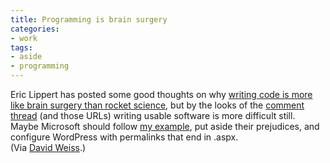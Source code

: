 ```yaml
---
title: Programming is brain surgery
categories:
- work
tags:
- aside
- programming
---
```


Eric Lippert has posted some good thoughts on why [writing code is more like brain surgery than rocket science][1], but by the looks of the [comment thread][2] (and those URLs) writing usable software is more difficult still.  Maybe Microsoft should follow [my example][3], put aside their prejudices, and configure WordPress with permalinks that end in .aspx.  
(Via [David Weiss][4].)


   [1]: http://blogs.msdn.com/ericlippert/archive/2006/04/10/571098.aspx
   [2]: http://blogs.msdn.com/ericlippert/archive/2006/04/10/571098.aspx#_ctl0____ctl0____ctl0__ctl0_bcr__ctl0___Comments___Comments__ctl7_NameLink
   [3]: http://hans.gerwitz.com/2006/04/09/wordpress-it-is.html
   [4]: http://davidweiss.blogspot.com/

